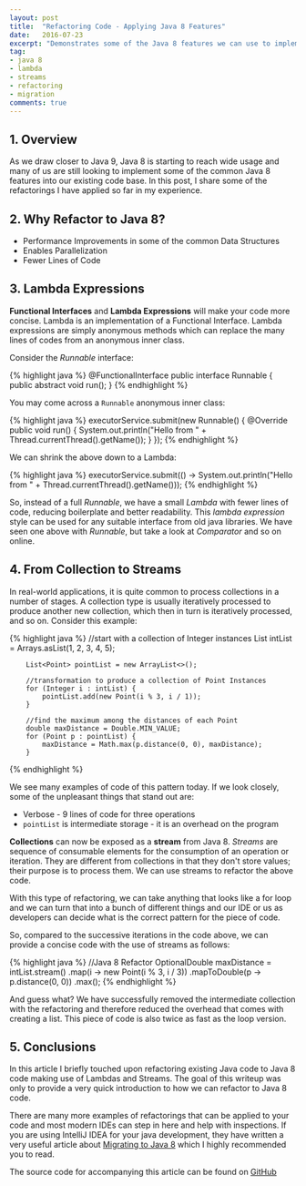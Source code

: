 ```yaml
---
layout: post
title:  "Refactoring Code - Applying Java 8 Features"
date:   2016-07-23
excerpt: "Demonstrates some of the Java 8 features we can use to implement common Java 8 refactorings."
tag:
- java 8
- lambda
- streams
- refactoring
- migration
comments: true
---
```


## 1. Overview

As we draw closer to Java 9, Java 8 is starting to reach wide usage and many of us are still looking to implement some of
the common Java 8 features into our existing code base. In this post, I share some of the refactorings I have applied so far
in my experience.

## 2. Why Refactor to Java 8?

* Performance Improvements in some of the common Data Structures
* Enables Parallelization
* Fewer Lines of Code

## 3. Lambda Expressions

**Functional Interfaces** and **Lambda Expressions** will make your code more concise. Lambda is an implementation of a
Functional Interface. Lambda expressions are simply anonymous methods which can replace the many lines of codes from
an anonymous inner class.

Consider the *Runnable* interface:

{% highlight java %}
@FunctionalInterface
public interface Runnable {
    public abstract void run();
}
{% endhighlight %}

You may come across a `Runnable` anonymous inner class:

{% highlight java %}
    executorService.submit(new Runnable() {
            @Override
            public void run() {
                System.out.println("Hello from " + Thread.currentThread().getName());
            }
        });
{% endhighlight %}

We can shrink the above down to a Lambda:

{% highlight java %}
executorService.submit(() -> System.out.println("Hello from " + Thread.currentThread().getName()));
{% endhighlight %}

So, instead of a full *Runnable*, we have a small *Lambda* with fewer lines of code, reducing boilerplate and better
readability. This *lambda expression* style can be used for any suitable interface from old java libraries. We have seen
one above with *Runnable*, but take a look at *Comparator* and so on online.

## 4. From Collection to Streams

In real-world applications, it is quite common to process collections in a number of stages. A collection type is usually
iteratively processed to produce another new collection, which then in turn is iteratively processed, and so on. Consider
this example:

{% highlight java %}
        //start with a collection of Integer instances
        List<Integer> intList = Arrays.asList(1, 2, 3, 4, 5);

        List<Point> pointList = new ArrayList<>();

        //transformation to produce a collection of Point Instances
        for (Integer i : intList) {
            pointList.add(new Point(i % 3, i / 1));
        }

        //find the maximum among the distances of each Point
        double maxDistance = Double.MIN_VALUE;
        for (Point p : pointList) {
            maxDistance = Math.max(p.distance(0, 0), maxDistance);
        }
{% endhighlight %}

We see many examples of code of this pattern today. If we look closely, some of the unpleasant things that stand out are:

* Verbose - 9 lines of code for three operations
* `pointList` is intermediate storage - it is an overhead on the program

**Collections** can now be exposed as a **stream** from Java 8. *Streams* are sequence of consumable elements for the consumption of an operation or iteration.
They are different from collections in that they don't store values; their purpose is to process them. We can use streams to refactor the above code.

With this type of refactoring, we can take anything that looks like a for loop and we can turn that into a bunch of
different things and our IDE or us as developers can decide what is the correct pattern for the piece of code.

So, compared to the successive iterations in the code above, we can provide a concise code with the use of streams as follows:

{% highlight java %}
       //Java 8 Refactor
        OptionalDouble maxDistance =
                intList.stream()
                        .map(i -> new Point(i % 3, i / 3))
                        .mapToDouble(p -> p.distance(0, 0))
                        .max();
{% endhighlight %}

And guess what? We have successfully removed the intermediate collection with the refactoring and therefore reduced the
overhead that comes with creating a list. This piece of code is also twice as fast as the loop version.

## 5. Conclusions

In this article I briefly touched upon refactoring existing Java code to Java 8 code making use of Lambdas and Streams.
The goal of this writeup was only to provide a very quick introduction to how we can refactor to Java 8 code.

There are many more examples of refactorings that can be applied to your code and most modern IDEs can step in here and help
with inspections. If you are using IntelliJ IDEA for your java development, they have written a very useful article
about [Migrating to Java 8](https://www.jetbrains.com/help/idea/2016.1/tutorial-migrating-to-java-8.html#d355044e36)
which I highly recommended you to read.

The source code for accompanying this article can be found on [GitHub](https://github.com/mahadyhasan/tutorials/tree/master/core-java8)

